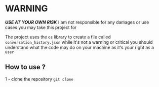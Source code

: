 # WARNING

***USE AT YOUR OWN RISK***
I am not responsible for any damages or use cases you may take this project for

The project uses the `os` library to create a file called `conversation_history.json` while it's not a warning or critical you should understand what the code may do on your machine as it's your right as a `user`

## How to use ?
1 - clone the repository
`git clone `